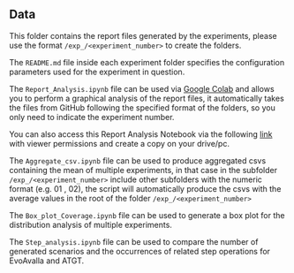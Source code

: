 ## Data

This folder contains the report files generated by the experiments, please use the format `/exp_/<experiment_number>` to create the folders.

The `README.md` file inside each experiment folder specifies the configuration parameters used for the experiment in question.

The `Report_Analysis.ipynb` file can be used via [Google Colab](https://colab.google/) and allows you to perform a graphical analysis of the report files, it automatically takes the files from GitHub following the specified format of the folders, so you only need to indicate the experiment number.

You can also access this Report Analysis Notebook via the following [link](https://colab.research.google.com/drive/1ZYboQOTFk3qI3bmtX1S80xa2EDQ4n80U?usp=sharing) with viewer permissions and create a copy on your drive/pc.

The `Aggregate_csv.ipynb` file can be used to produce aggregated csvs containing the mean of multiple experiments, in that case in the subfolder `/exp_/<experiment_number>` include other subfolders with the numeric format (e.g. 01 , 02), the script will automatically produce the csvs with the average values ​​in the root of the folder `/exp_/<experiment_number>`

The `Box_plot_Coverage.ipynb` file can be used to generate a box plot for the distribution analysis of multiple experiments.

The `Step_analysis.ipynb` file can be used to compare the number of generated scenarios and the occurrences of related step operations for EvoAvalla and ATGT.
